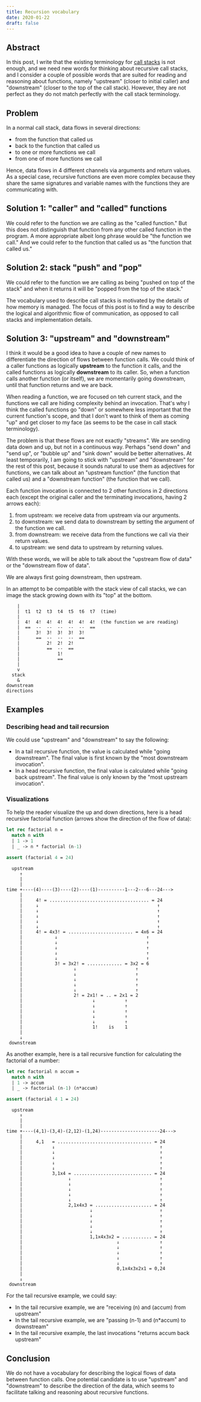 ```yaml
---
title: Recursion vocabulary
date: 2020-01-22
draft: false
---
```


[call_stack]: https://en.wikipedia.org/wiki/Call_stack

## Abstract

In this post, I write that the existing terminology for [call stacks][call_stack]
is not enough, and we need new words for thinking about
recursive call stacks, and I consider a couple of possible words
that are suited for reading and reasoning about functions,
namely "upstream" (closer to initial caller) and "downstream" (closer to the
top of the call stack).
However, they are not perfect as they do not match perfectly with the call stack terminology.

## Problem

In a normal call stack, data flows
in several directions:

- from the function that called us
- back to the function that called us
- to one or more functions we call
- from one of more functions we call

Hence, data flows in 4 different channels via arguments and return values.
As a special case, recursive functions are even more complex
because they share the same signatures and variable names
with the functions they are communicating with.

## Solution 1: "caller" and "called" functions

We could refer to the function we are calling as the "called function."
But this does not distinguish that function from any other called function in the program.
A more appropriate albeit long phrase would be "the function we call."
And we could refer to the function that called us as "the function that called us."

## Solution 2: stack "push" and "pop"

We could refer to the function we are calling as being "pushed on top of the stack"
and when it returns it will be "popped from the top of the stack."

The vocabulary used to describe call stacks is motivated by the details of how memory is managed.
The focus of this post is to find a way to describe the logical and algorithmic
flow of communication, as opposed to call stacks and implementation details.

## Solution 3: "upstream" and "downstream"

I think it would be a good idea to have a couple of new names to differentiate the direction of flows
between function calls.
We could think of a caller functions as logically **upstream** to the function it calls,
and the called functions as logically **downstream** to its caller.
So, when a function calls another function (or itself), we are momentarily going downstream,
until that function returns and we are back.

When reading a function, we are focused on teh current stack,
and the functions we call are hiding complexity behind an invocation.
That's why I think the called functions go "down" or somewhere less important that the 
current function's scope, and that I don't want to think of them as coming "up"
and get closer to my face (as seems to be the case in call stack terminology).

The problem is that these flows are not exactly "streams".
We are sending data down and up, but not in a continuous way.
Perhaps "send down" and "send up", or "bubble up" and "sink down" would be better alternatives.
At least temporarily, I am going to stick with "upstream" and "downstream" for the rest of this post,
because it sounds natural to use them as adjectives for functions, we can talk about
an "upstream function" (the function that called us)
and a "downstream function" (the function that we call).

Each function invocation is connected to 2 other functions in 2 directions each
(except the original caller and the terminating invocations, having 2 arrows each):

1. from upstream: we receive data from upstream via our arguments.
2. to downstream: we send data to downstream by setting the argument of the function we call.
3. from downstream: we receive data from the functions we call via their return values.
4. to upstream: we send data to upstream by returning values.

With these words, we will be able to talk about the "upstream flow of data" or
the "downstream flow of data".

We are always first going downstream, then upstream.

In an attempt to be compatible with the stack view of call stacks,
we can image the stack growing down with its "top" at the bottom.

```shell
    |
    |  t1  t2  t3  t4  t5  t6  t7  (time)
    |                              
    |  4!  4!  4!  4!  4!  4!  4!  (the function we are reading)
    |  ==  --  --  --  --  --  ==
    |      3!  3!  3!  3!  3!
    |      ==  --  --  --  ==
    |          2!  2!  2!
    |          ==  --  ==
    |              1!
    |              ==
    |
    v
  stack
    &
downstream
directions
```

## Examples

### Describing head and tail recursion

We could use "upstream" and "downstream" to say the following:

- In a tail recursive function, the value is calculated while "going downstream".
  The final value is first known by the "most downstream invocation".
- In a head recursive function, the final value is calculated while "going back upstream".
  The final value is only known by the "most upstream invocation".

### Visualizations

To help the reader visualize the up and down directions, here is a head recursive factorial function (arrows show the direction of the flow of data):

```ml
let rec factorial n =
  match n with
  | 1 -> 1
  | _ -> n * factorial (n-1)

assert (factorial 4 = 24)
```

```shell
  upstream
     ↑
     |
     |
time +----(4)----(3)----(2)----(1)----------1---2---6---24--->
     |
     |     4! = ..................................... = 24
     |     ↓                                            ↑
     |     ↓                                            ↑
     |     ↓                                            ↑
     |     ↓                                            ↑
     |     ↓                                            ↑
     |     4! = 4x3! = ........................ = 4x6 = 24
     |            ↓                                 ↑
     |            ↓                                 ↑
     |            ↓                                 ↑
     |            ↓                                 ↑
     |            ↓                                 ↑
     |            3! = 3x2! = ............. = 3x2 = 6
     |                   ↓                      ↑
     |                   ↓                      ↑
     |                   ↓                      ↑
     |                   ↓                      ↑
     |                   ↓                      ↑
     |                   2! = 2x1! = .. = 2x1 = 2
     |                          ↓           ↑
     |                          ↓           ↑
     |                          ↓           ↑
     |                          ↓           ↑
     |                          ↓           ↑
     |                          1!    is    1
     |
     ↓
 downstream
```

As another example, here is a tail recursive function for calculating the factorial
of a number:

```ml
let rec factorial n accum =
  match n with
  | 1 -> accum
  | _ -> factorial (n-1) (n*accum)

assert (factorial 4 1 = 24)
```

```shell
  upstream
     ↑
     |
     |
time +----(4,1)-(3,4)-(2,12)-(1,24)----------------------24--->
     |
     |     4,1   = ................................... = 24
     |           ↓                                       ↑
     |           ↓                                       ↑
     |           ↓                                       ↑
     |           ↓                                       ↑
     |           ↓                                       ↑
     |           3,1x4 = ............................. = 24
     |                 ↓                                 ↑
     |                 ↓                                 ↑
     |                 ↓                                 ↑
     |                 ↓                                 ↑
     |                 ↓                                 ↑
     |                 2,1x4x3 = ..................... = 24
     |                         ↓                         ↑
     |                         ↓                         ↑
     |                         ↓                         ↑
     |                         ↓                         ↑
     |                         ↓                         ↑
     |                         1,1x4x3x2 = ........... = 24
     |                                   ↓               ↑
     |                                   ↓               ↑
     |                                   ↓               ↑
     |                                   ↓               ↑
     |                                   ↓               ↑
     |                                   0,1x4x3x2x1 = 0,24
     |
     ↓
 downstream
```

For the tail recursive example, we could say:

- In the tail recursive example, we are "receiving (n) and (accum) from upstream"
- In the tail recursive example, we are "passing (n-1) and (n\*accum) to downstream"
- In the tail recursive example, the last invocations "returns accum back upstream"

## Conclusion

We do not have a vocabulary for describing the logical flows of data between
function calls. One potential candidate is to use "upstream" and "downstream"
to describe the direction of the data, which seems to facilitate talking and
reasoning about recursive functions.
